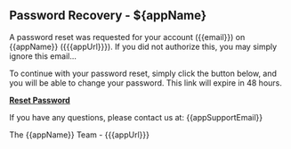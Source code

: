 ## Password Recovery - ${appName}

A password reset was requested for your account ({{email}}) on {{appName}}
({{{appUrl}}}). If you did not authorize this, you may simply ignore this email...

To continue with your password reset,
simply click the button below, and you will be able to change your password. This link will expire in 48 hours.

**[Reset Password]({{{appUrl}}}/reset-password?token={{token}})**

If you have any questions, please contact us at: {{appSupportEmail}}

The {{appName}} Team - {{{appUrl}}}
